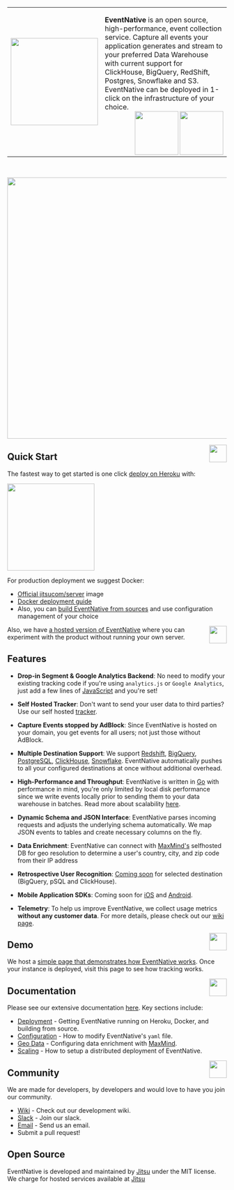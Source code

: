 <table><tr><td><img width="200"  src="https://github.com/jitsucom/jitsu/blob/master/artwork/logo-256x256.png?raw=true"></td><td>

**EventNative** is an open source, high-performance, event collection service. Capture all events your application generates and stream to your preferred Data Warehouse with current support for ClickHouse, BigQuery, RedShift, Postgres, Snowflake and S3. EventNative can be deployed in 1-click on the infrastructure of your choice.<br>
   <a href="https://circleci.com/gh/jitsucom/jitsu/tree/master"><img align="right" width="100" src="https://circleci.com/gh/jitsucom/eventnative/tree/master.svg?style=svg&circle-token=52a01ca8af325a73c950df2aa1953f68933383c3"></a> <a href=#><img align="right" width="100" src="https://raw.githubusercontent.com/jitsucom/eventnative/master/artwork/go.png"></a></td></tr></table><br><p align="center"><img width="600px" src="https://raw.githubusercontent.com/jitsucom/eventnative/master/artwork/en-video.gif"></p>
   
<a href="#"><img align="right" src="https://raw.githubusercontent.com/jitsucom/jitsu/master/artwork/quick-n.png" width="40px"></a>
## Quick Start
The fastest way to get started is one click [deploy on Heroku](https://jitsu.com/docs/deployment/deploy-on-heroku) with:

<a href="https://heroku.com/deploy?template=https://github.com/jitsucom/jitsu"><img src="https://raw.githubusercontent.com/jitsucom/jitsu/7eb28378b252ac7c3209457ca3766be806085e41/artwork/heroku.svg" width="200px" /></a>

For production deployment we suggest Docker:
 * [Official jitsucom/server](https://hub.docker.com/r/jitsucom/server) image
 * [Docker deployment guide](https://jitsu.com/docs/deployment/deploy-with-docker)
 * Also, you can [build EventNative from sources](https://jitsu.com/docs/deployment/build-from-sources) and use configuration management of your choice


<a href="#"><img align="right" src="https://raw.githubusercontent.com/jitsucom/jitsu/master/artwork/feat-n.png" width="40px" /></a>

Also, we have <a href="https://app.jitsu.com/register">a hosted version of EventNative</a> where you can experiment with the product without running your own server.

## Features
 * **Drop-in Segment & Google Analytics Backend**: No need to modify your existing tracking code if you're using `analytics.js` or `Google Analytics`, just add a few lines of [JavaScript](https://docs.eventnative.org/javascript-reference/direct-tracking) and you're set!
 
 * **Self Hosted Tracker**: Don't want to send your user data to third parties? Use our self hosted [tracker](https://docs.eventnative.org/javascript-reference).
 
 * **Capture Events stopped by AdBlock**: Since EventNative is hosted on your domain, you get events for all users; not just those without AdBlock.

 * **Multiple Destination Support**: We support [Redshift](https://docs.eventnative.org/quick-start), [BigQuery](https://docs.eventnative.org/quick-start), [PostgreSQL](https://www.postgresql.org/), [ClickHouse](https://clickhouse.tech/), [Snowflake](https://www.snowflake.com/). EventNative automatically pushes to all your configured destinations at once without additional overhead.
 
 * **High-Performance and Throughput**: EventNative is written in [Go](https://golang.org/) with performance in mind, you're only limited by local disk performance since we write events locally prior to sending them to your data warehouse in batches. Read more about scalability [here](https://docs.eventnative.org/scaling-eventnative).
 
 * **Dynamic Schema and JSON Interface**: EventNative parses incoming requests and adjusts the underlying schema automatically. We map JSON events to tables and create necessary columns on the fly.
 
 * **Data Enrichment**: EventNative can connect with [MaxMind's](https://www.maxmind.com/en/home) selfhosted DB for geo resolution to determine a user's country, city, and zip code from their IP address
   
 * **Retrospective User Recognition**: [Coming soon](https://github.com/jitsucom/jitsu/issues/25) for selected destination (BigQuery, pSQL and ClickHouse).
 
 * **Mobile Application SDKs**: Coming soon for [iOS](https://github.com/jitsucom/jitsu/issues/4) and [Android](https://github.com/jitsucom/jitsu/issues/5).
 
 * **Telemetry**: To help us improve EventNative, we collect usage metrics **without any customer data**. For more details, please check out our [wiki page](https://github.com/jitsucom/jitsu/wiki/Telemetry).


<a href="#"><img align="right" src="https://raw.githubusercontent.com/jitsucom/eventnative/master/artwork/demo-n.png" width="40px" /></a>
## Demo

We host a [simple page that demonstrates how EventNative works](https://track-demo.ksense.co/). Once your instance is deployed, visit this page to see how tracking works.

<a href="#"><img align="right" src="https://raw.githubusercontent.com/jitsucom/eventnative/master/artwork/doc-n.png" width="40px" /></a>

## Documentation

Please see our extensive documentation [here](https://docs.eventnative.org/). Key sections include:
 * [Deployment](https://docs.eventnative.org/deployment) - Getting EventNative running on Heroku, Docker, and building from source.
 * [Configuration](https://docs.eventnative.org/configuration) - How to modify EventNative's `yaml` file. 
 * [Geo Data](https://docs.eventnative.org/geo-data-resolution) - Configuring data enrichment with [MaxMind](https://www.maxmind.com/en/home).
 * [Scaling](https://docs.eventnative.org/scaling-eventnative) - How to setup a distributed deployment of EventNative. 
 

<a href="#"><img align="right" src="https://raw.githubusercontent.com/jitsucom/eventnative/master/artwork/com-n.png" width="40px" /></a>
##  Community
We are made for developers, by developers and would love to have you join our community.
 * [Wiki](https://github.com/jitsucom/jitsu/wiki) - Check out our development wiki.
 * [Slack](https://jitsu.com/slack) - Join our slack.
 * [Email](mailto:team@eventnative.org) - Send us an email.
 * Submit a pull request!



## Open Source

EventNative is developed and maintained by [Jitsu](https://jitsu.com/) under the MIT license. We charge for hosted services available at [Jitsu](https://jitsu.com/)
